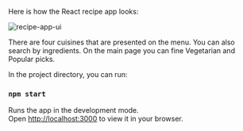 Here is how the React recipe app looks:

![recipe-app-ui](https://user-images.githubusercontent.com/93518275/189702765-fcc84a33-573d-4f42-9f9b-7ef3879612d1.png)

There are four cuisines that are presented on the menu. You can also search by ingredients. On the main page you can fine Vegetarian and Popular picks.


In the project directory, you can run:

### `npm start`

Runs the app in the development mode.\
Open [http://localhost:3000](http://localhost:3000) to view it in your browser.
